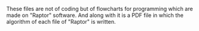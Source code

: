 These files are not of coding but of flowcharts for programming which are made on "Raptor" software. And along with it is a PDF file in which the algorithm of each file of "Raptor" is written.
